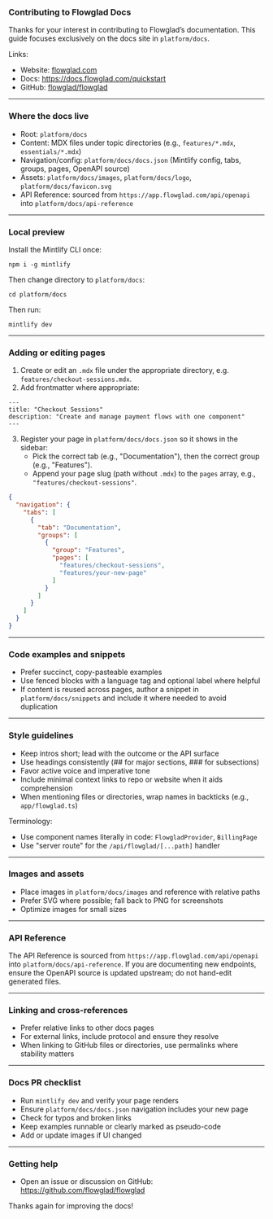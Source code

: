 ### Contributing to Flowglad Docs

Thanks for your interest in contributing to Flowglad’s documentation. This guide focuses exclusively on the docs site in `platform/docs`.

Links:
- Website: [flowglad.com](https://www.flowglad.com/)
- Docs: https://docs.flowglad.com/quickstart
- GitHub: [flowglad/flowglad](https://github.com/flowglad/flowglad)

---

### Where the docs live

- Root: `platform/docs`
- Content: MDX files under topic directories (e.g., `features/*.mdx`, `essentials/*.mdx`)
- Navigation/config: `platform/docs/docs.json` (Mintlify config, tabs, groups, pages, OpenAPI source)
- Assets: `platform/docs/images`, `platform/docs/logo`, `platform/docs/favicon.svg`
- API Reference: sourced from `https://app.flowglad.com/api/openapi` into `platform/docs/api-reference`

---

### Local preview

Install the Mintlify CLI once:

```
npm i -g mintlify
```

Then change directory to `platform/docs`:

```
cd platform/docs
```

Then run:

```
mintlify dev
```

---

### Adding or editing pages

1) Create or edit an `.mdx` file under the appropriate directory, e.g. `features/checkout-sessions.mdx`.
2) Add frontmatter where appropriate:

```mdx
---
title: "Checkout Sessions"
description: "Create and manage payment flows with one component"
---
```

3) Register your page in `platform/docs/docs.json` so it shows in the sidebar:
   - Pick the correct tab (e.g., "Documentation"), then the correct group (e.g., "Features").
   - Append your page slug (path without `.mdx`) to the `pages` array, e.g., `"features/checkout-sessions"`.

```json
{
  "navigation": {
    "tabs": [
      {
        "tab": "Documentation",
        "groups": [
          {
            "group": "Features",
            "pages": [
              "features/checkout-sessions",
              "features/your-new-page"
            ]
          }
        ]
      }
    ]
  }
}
```

---

### Code examples and snippets

- Prefer succinct, copy-pasteable examples
- Use fenced blocks with a language tag and optional label where helpful
- If content is reused across pages, author a snippet in `platform/docs/snippets` and include it where needed to avoid duplication

---

### Style guidelines

- Keep intros short; lead with the outcome or the API surface
- Use headings consistently (## for major sections, ### for subsections)
- Favor active voice and imperative tone
- Include minimal context links to repo or website when it aids comprehension
- When mentioning files or directories, wrap names in backticks (e.g., `app/flowglad.ts`)

Terminology:
- Use component names literally in code: `FlowgladProvider`, `BillingPage`
- Use "server route" for the `/api/flowglad/[...path]` handler

---

### Images and assets

- Place images in `platform/docs/images` and reference with relative paths
- Prefer SVG where possible; fall back to PNG for screenshots
- Optimize images for small sizes

---

### API Reference

The API Reference is sourced from `https://app.flowglad.com/api/openapi` into `platform/docs/api-reference`. If you are documenting new endpoints, ensure the OpenAPI source is updated upstream; do not hand-edit generated files.

---

### Linking and cross-references

- Prefer relative links to other docs pages
- For external links, include protocol and ensure they resolve
- When linking to GitHub files or directories, use permalinks where stability matters

---

### Docs PR checklist

- Run `mintlify dev` and verify your page renders
- Ensure `platform/docs/docs.json` navigation includes your new page
- Check for typos and broken links
- Keep examples runnable or clearly marked as pseudo-code
- Add or update images if UI changed

---

### Getting help

- Open an issue or discussion on GitHub: https://github.com/flowglad/flowglad

Thanks again for improving the docs!



